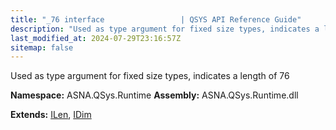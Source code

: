 ```yaml
---
title: "_76 interface                 | QSYS API Reference Guide"
description: "Used as type argument for fixed size types, indicates a length of 76  "
last_modified_at: 2024-07-29T23:16:57Z
sitemap: false
---
```


Used as type argument for fixed size types, indicates a length of 76 

**Namespace:** ASNA.QSys.Runtime
**Assembly:** ASNA.QSys.Runtime.dll

**Extends:** [ILen](/reference/runtime/qsys-runtime/i-len.html), [IDim](/reference/runtime/qsys-runtime/i-dim.html)
<br>
<br>
